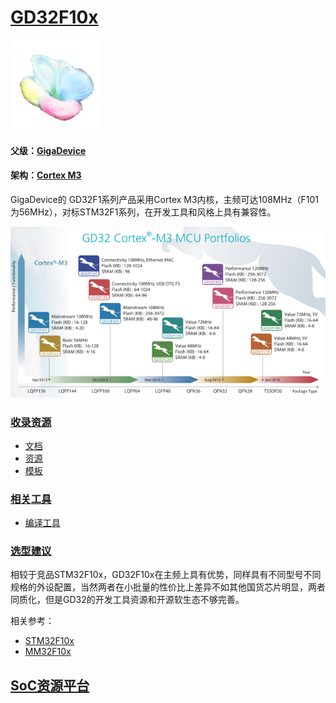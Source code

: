 ﻿# [GD32F10x](https://github.com/sochub/GD32F1)
[![sites](SoC/qitas.png)](http://www.qitas.cn) 
#### 父级：[GigaDevice](https://github.com/sochub/GigaDevice) 
#### 架构：[Cortex M3](https://github.com/sochub/CM3) 

GigaDevice的 GD32F1系列产品采用Cortex M3内核，主频可达108MHz（F101为56MHz），对标STM32F1系列，在开发工具和风格上具有兼容性。

[![sites](SoC/GD32F1.png)](http://cn.gigadevice.com/product-category/17.html?locale=zh_CN) 

### [收录资源](https://github.com/sochub/GD32F1)

* [文档](docs/)
* [资源](src/)
* [模板](demo/)

### [相关工具](https://github.com/sochub/SDK)

* [编译工具](https://github.com/sochub/arm-none-eabi)

### [选型建议](https://github.com/sochub/GD32F1)

相较于竞品STM32F10x，GD32F10x在主频上具有优势，同样具有不同型号不同规格的外设配置，当然两者在小批量的性价比上差异不如其他国货芯片明显，两者同质化，但是GD32的开发工具资源和开源软生态不够完善。

相关参考：
* [STM32F10x](https://github.com/sochub/STM32F1)
* [MM32F10x](https://github.com/sochub/MM32F1)

##  [SoC资源平台](http://www.qitas.cn)